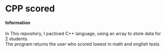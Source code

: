 # CPP scored

#### Information
In This repository, I pacticed C++ language, using an array to store data for 2 students.  
The program returns the user who scored lowest in math and english tests.
